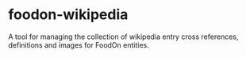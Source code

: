 # foodon-wikipedia
A tool for managing the collection of wikipedia entry cross references, definitions and images for FoodOn entities.
